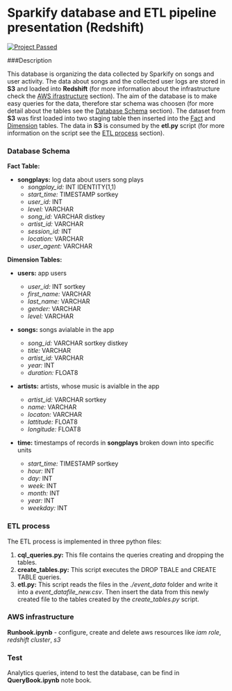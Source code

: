# Sparkify database and ETL pipeline presentation (Redshift)
[![Project Passed](https://img.shields.io/badge/project-passed-success.svg)](https://img.shields.io/badge/project-passed-success.svg)

###Description

This database is organizing the data collected by Sparkify on songs and user activity. The data about songs and the collected user logs are stored in **S3** and loaded into **Redshift** (for more information about the infrastructure check the [AWS ifrastructure](#aws-infrastructure) section). The aim of the database is to make easy queries for the data, therefore star schema was choosen (for more detail about the tables see the [Database Schema](#database-schema) section). The dataset from **S3** was first loaded into two staging table then inserted into the [Fact](#fact-table_) and [Dimension](#dimension-tables:) tables. The data in **S3** is consumed by the **etl.py** script (for more information on the script see the [ETL process](#etl-process) section).

### Database Schema

**Fact Table:**
- **songplays:**  log data about users song plays
    - *songplay_id:* INT IDENTITY(1,1)
    - *start_time:* TIMESTAMP sortkey
    - *user_id:* INT
    - *level:* VARCHAR
    - *song_id:* VARCHAR distkey
    - *artist_id:* VARCHAR
    - *session_id:* INT
    - *location:* VARCHAR
    - *user_agent:* VARCHAR
    
**Dimension Tables:**
- **users:** app users
    - *user_id:* INT sortkey
    - *first_name:* VARCHAR
    - *last_name:* VARCHAR
    - *gender:* VARCHAR
    - *level:* VARCHAR

- **songs:** songs avialable in the app
    - *song_id:* VARCHAR sortkey distkey
    - *title:* VARCHAR
    - *artist_id:* VARCHAR
    - *year:* INT
    - *duration:* FLOAT8

- **artists:** artists, whose music is avialble in the app
    - *artist_id:* VARCHAR sortkey
    - *name:* VARCHAR
    - *locaton:* VARCHAR
    - *lattitude:* FLOAT8
    - *longitude:* FLOAT8

- **time:**  timestamps of records in **songplays** broken down into specific units
    - *start_time:* TIMESTAMP sortkey
    - *hour:* INT
    - *day:* INT
    - *week:* INT
    - *month:* INT
    - *year:* INT
    - *weekday:* INT

### ETL process

The ETL process is implemented in three python files:
1. **cql_queries.py:** This file contains the queries creating and dropping the tables.
2. **create_tables.py:** This script executes the DROP TBALE and CREATE TABLE queries.
3. **etl.py:** This script reads the files in the *./event_data* folder and write it into a *event_datafile_new.csv*. Then insert the data from this newly created file to the tables created by the *create_tables.py* script.

### AWS infrastructure

**Runbook.ipynb** - configure, create and delete aws resources like *iam role*, *redshift cluster*, *s3*

### Test

Analytics queries, intend to test the database, can be find in **QueryBook.ipynb** note book.
    